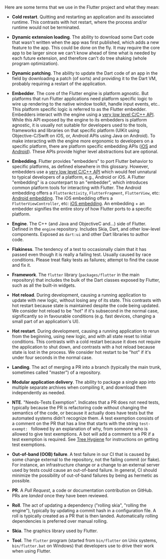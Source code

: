 Here are some terms that we use in the Flutter project and what they mean:

<!-- Please keep this alphabetical. -->

- **Cold restart**. Quitting and restarting an application and its associated runtime. This contrasts with hot restart, where the process and/or runtime would not be terminated.

- **Dynamic extension loading**. The ability to download some Dart code that wasn't written when the app was first published, which adds a new feature to the app. This could be done on the fly. It may require the core app to be larger since we can't know ahead of time what is needed by each future extension, and therefore can't do tree shaking (whole program optimization).

- **Dynamic patching**. The ability to update the Dart code of an app in the field by downloading a patch (of sorts) and providing it to the Dart VM, probably requiring a restart of the application.

- **Embedder**. The core of the Flutter engine is platform agnostic. But platforms that run Flutter applications need platform specific logic to wire up rendering to the native window toolkit, handle input events, etc.. This platform specific logic is referred to as the Flutter embedder. Embedders interact with the engine using a [very low level C/C++ API](https://github.com/flutter/engine/blob/0a3423abd79c282c8a5e84a24e03733c98b31144/shell/platform/embedder/embedder.h). While this API exposed by the engine to its embedders is platform agnostic, it is usually not suitable for developers used to the tools, frameworks and libraries on that specific platform (UIKit using Objective-C/Swift on iOS, or, Android APIs using Java on Android). To make interacting with the engine more ergonomic to developers on a specific platform, there are platform specific embedding APIs ([iOS](https://api.flutter.dev/ios-embedder) and [Android](https://api.flutter.dev/javadoc/)). These APIs provide higher level abstractions but are optional.

- **Embedding**. Flutter provides "embedders" to port Flutter behavior to specific platforms, as defined elsewhere in this glossary. However, embedders use a [very low level C/C++ API](https://github.com/flutter/engine/blob/0a3423abd79c282c8a5e84a24e03733c98b31144/shell/platform/embedder/embedder.h) which would feel unnatural to typical developers of a platform, e.g., Android or iOS. A Flutter "embedding" is a counterpart to an "embedder", which introduces common platform tools for interacting with Flutter. The Android embedding offers a `FlutterActivity`, `FlutterFragment`, `FlutterView`, etc: [Android embedding](https://api.flutter.dev/javadoc/).  The iOS embedding offers a `FlutterViewController`, etc: [iOS embedding](https://api.flutter.dev/ios-embedder). An embedding + an embedder signifies the entire story of how Flutter ports to a specific platform.

- **Engine**. The C++ (and Java and ObjectiveC and...) side of Flutter. Defined in the `engine` repository. Includes Skia, Dart, and other low-level components. Exposed as `dart:ui` and other Dart libraries to author code.

- **Flakiness**. The tendency of a test to occasionally claim that it has passed even though it is really a failing test. Usually caused by race conditions. Please treat flaky tests as failures; attempt to find the cause and fix it.

- **Framework**. The `flutter` library (`packages/flutter` in the main repository) that includes the bulk of the Dart classes exposed by Flutter, such as all the built-in widgets.

- **Hot reload**. During development, causing a running application to update with new logic, without losing any of its state. This contrasts with hot restart because state is maintained despite the code being updated. We consider hot reload to be "hot" if it's subsecond in the normal case, significantly so in favourable conditions (e.g. fast devices, changing a small part of an application's UI).

- **Hot restart**. During development, causing a running application to rerun from the beginning, using new logic, and with all state reset to initial conditions. This contrasts with a cold restart because it does not require the application to shut down, and contrasts with a hot reload because state is lost in the process. We consider hot restart to be "hot" if it's under four seconds in the normal case.

- **Landing**. The act of merging a PR into a branch (typically the main trunk, sometimes called "master") of a repository.

- **Modular application delivery**. The ability to package a single app into multiple separate archives when compiling it, and download them independently as needed.

- **NTE**. "Needs-Tests Exemption". Indicates that a PR does not need tests, typically because the PR is refactoring code without changing the semantics of the code, or because it actually does have tests but the automated systems didn't recognize them. A test exemption consists of a comment on the PR that has a line that starts with the string `test-exempt: ` followed by an explanation of why, from someone who is allowed to give test exemptions. A bot will add a comment to a PR if a test exemption is required. See [Tree Hygiene](../contributing/Tree-hygiene.md) for instructions on getting test exemptions.

- **Out-of-band (OOB) failure**. A test failure in our CI that is caused by some change external to the repository, not the failing commit (or flake). For instance, an infrastructure change or a change to an external server used by tests could cause an out-of-band failure. In general, CI should minimize the possibility of out-of-band failures by being as hermetic as possible.

- **PR**. A _Pull Request_, a code or documentation contribution on GitHub. PRs are _landed_ once they have been reviewed.

- **Roll**. The act of updating a dependency ("rolling skia", "rolling the engine"), typically by updating a commit hash in a configuration file. A roll is typically created as a PR that is then landed. Automatically rolling dependencies is preferred over manual rolling.

- **Skia**. The graphics library used by Flutter.

- **Tool**. The `flutter` program (started from `bin/flutter` on Unix systems, `bin/flutter.bat` on Windows) that developers use to drive their work when using Flutter.
